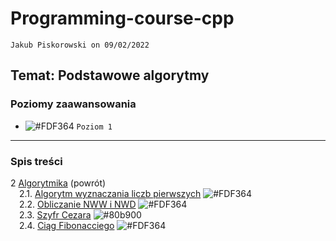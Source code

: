 # Programming-course-cpp

`Jakub Piskorowski on 09/02/2022`

## Temat: Podstawowe algorytmy

### Poziomy zaawansowania

- ![#FDF364](https://via.placeholder.com/15/FDF364/000000?text=+) `Poziom 1`

---

### Spis treści

2 [Algorytmika](../README.md) (powrót) \
&emsp;2.1. [Algorytm wyznaczania liczb pierwszych](2-2-1-liczby-pierwsze/README.md) ![#FDF364](https://via.placeholder.com/15/FDF364/000000?text=+) \
&emsp;2.2. [Obliczanie NWW i NWD](2-2-2-nww-nwd/README.md) ![#FDF364](https://via.placeholder.com/15/FDF364/000000?text=+) \
&emsp;2.3. [Szyfr Cezara](2-2-3-szyfr-cezara/README.md) ![#80b900](https://via.placeholder.com/15/80b900/000000?text=+) \
&emsp;2.4. [Ciąg Fibonacciego](2-2-4-ciag-fibonacciego/README.md) ![#FDF364](https://via.placeholder.com/15/FDF364/000000?text=+)
